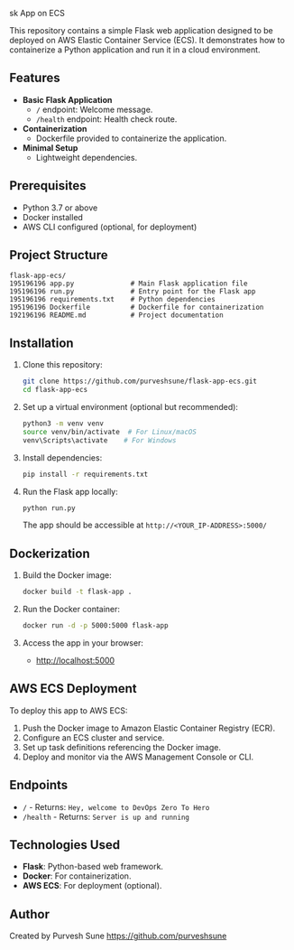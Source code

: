 
sk App on ECS

This repository contains a simple Flask web application designed to be deployed on AWS Elastic Container Service (ECS). It demonstrates how to containerize a Python application and run it in a cloud environment.

## Features

- **Basic Flask Application**
  - `/` endpoint: Welcome message.
  - `/health` endpoint: Health check route.
- **Containerization**
  - Dockerfile provided to containerize the application.
- **Minimal Setup**
  - Lightweight dependencies.

## Prerequisites

- Python 3.7 or above
- Docker installed
- AWS CLI configured (optional, for deployment)

## Project Structure

```
flask-app-ecs/
195196196 app.py              # Main Flask application file
195196196 run.py              # Entry point for the Flask app
195196196 requirements.txt    # Python dependencies
195196196 Dockerfile          # Dockerfile for containerization
192196196 README.md           # Project documentation
```

## Installation

1. Clone this repository:
   ```bash
   git clone https://github.com/purveshsune/flask-app-ecs.git
   cd flask-app-ecs
   ```

2. Set up a virtual environment (optional but recommended):
   ```bash
   python3 -m venv venv
   source venv/bin/activate  # For Linux/macOS
   venv\Scripts\activate    # For Windows
   ```

3. Install dependencies:
   ```bash
   pip install -r requirements.txt
   ```

4. Run the Flask app locally:
   ```bash
   python run.py
   ```

   The app should be accessible at `http://<YOUR_IP-ADDRESS>:5000/`

## Dockerization

1. Build the Docker image:
   ```bash
   docker build -t flask-app .
   ```

2. Run the Docker container:
   ```bash
   docker run -d -p 5000:5000 flask-app
   ```

3. Access the app in your browser:
   - [http://localhost:5000](http://localhost:5000)

## AWS ECS Deployment

To deploy this app to AWS ECS:

1. Push the Docker image to Amazon Elastic Container Registry (ECR).
2. Configure an ECS cluster and service.
3. Set up task definitions referencing the Docker image.
4. Deploy and monitor via the AWS Management Console or CLI.

## Endpoints

- `/` - Returns: `Hey, welcome to DevOps Zero To Hero`
- `/health` - Returns: `Server is up and running`

## Technologies Used

- **Flask**: Python-based web framework.
- **Docker**: For containerization.
- **AWS ECS**: For deployment (optional).

## Author

Created by Purvesh Sune https://github.com/purveshsune

